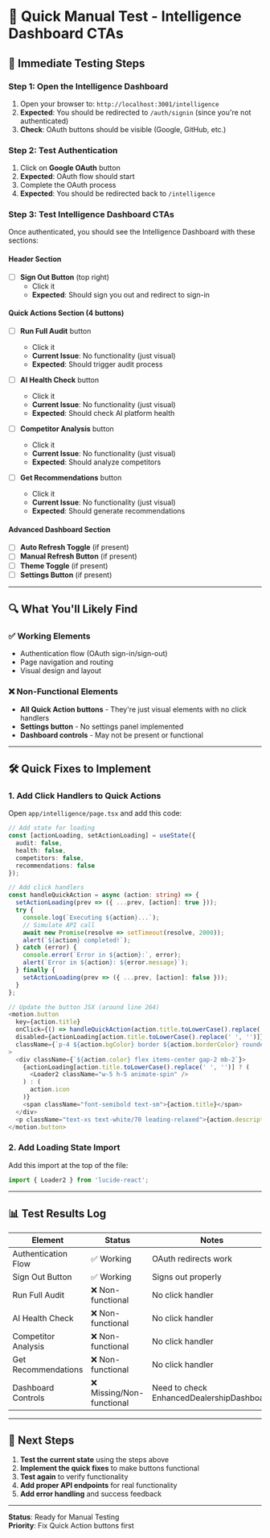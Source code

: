 # 🧪 Quick Manual Test - Intelligence Dashboard CTAs

## 🚀 **Immediate Testing Steps**

### **Step 1: Open the Intelligence Dashboard**
1. Open your browser to: `http://localhost:3001/intelligence`
2. **Expected**: You should be redirected to `/auth/signin` (since you're not authenticated)
3. **Check**: OAuth buttons should be visible (Google, GitHub, etc.)

### **Step 2: Test Authentication**
1. Click on **Google OAuth** button
2. **Expected**: OAuth flow should start
3. Complete the OAuth process
4. **Expected**: You should be redirected back to `/intelligence`

### **Step 3: Test Intelligence Dashboard CTAs**

Once authenticated, you should see the Intelligence Dashboard with these sections:

#### **Header Section**
- [ ] **Sign Out Button** (top right)
  - Click it
  - **Expected**: Should sign you out and redirect to sign-in

#### **Quick Actions Section** (4 buttons)
- [ ] **Run Full Audit** button
  - Click it
  - **Current Issue**: No functionality (just visual)
  - **Expected**: Should trigger audit process

- [ ] **AI Health Check** button  
  - Click it
  - **Current Issue**: No functionality (just visual)
  - **Expected**: Should check AI platform health

- [ ] **Competitor Analysis** button
  - Click it
  - **Current Issue**: No functionality (just visual)
  - **Expected**: Should analyze competitors

- [ ] **Get Recommendations** button
  - Click it
  - **Current Issue**: No functionality (just visual)
  - **Expected**: Should generate recommendations

#### **Advanced Dashboard Section**
- [ ] **Auto Refresh Toggle** (if present)
- [ ] **Manual Refresh Button** (if present)
- [ ] **Theme Toggle** (if present)
- [ ] **Settings Button** (if present)

---

## 🔍 **What You'll Likely Find**

### **✅ Working Elements**
- Authentication flow (OAuth sign-in/sign-out)
- Page navigation and routing
- Visual design and layout

### **❌ Non-Functional Elements**
- **All Quick Action buttons** - They're just visual elements with no click handlers
- **Settings button** - No settings panel implemented
- **Dashboard controls** - May not be present or functional

---

## 🛠️ **Quick Fixes to Implement**

### **1. Add Click Handlers to Quick Actions**

Open `app/intelligence/page.tsx` and add this code:

```typescript
// Add state for loading
const [actionLoading, setActionLoading] = useState({
  audit: false,
  health: false,
  competitors: false,
  recommendations: false
});

// Add click handlers
const handleQuickAction = async (action: string) => {
  setActionLoading(prev => ({ ...prev, [action]: true }));
  try {
    console.log(`Executing ${action}...`);
    // Simulate API call
    await new Promise(resolve => setTimeout(resolve, 2000));
    alert(`${action} completed!`);
  } catch (error) {
    console.error(`Error in ${action}:`, error);
    alert(`Error in ${action}: ${error.message}`);
  } finally {
    setActionLoading(prev => ({ ...prev, [action]: false }));
  }
};

// Update the button JSX (around line 264)
<motion.button
  key={action.title}
  onClick={() => handleQuickAction(action.title.toLowerCase().replace(' ', ''))}
  disabled={actionLoading[action.title.toLowerCase().replace(' ', '')]}
  className={`p-4 ${action.bgColor} border ${action.borderColor} rounded-xl text-left transition-all duration-200 hover:bg-opacity-30 group disabled:opacity-50`}
>
  <div className={`${action.color} flex items-center gap-2 mb-2`}>
    {actionLoading[action.title.toLowerCase().replace(' ', '')] ? (
      <Loader2 className="w-5 h-5 animate-spin" />
    ) : (
      action.icon
    )}
    <span className="font-semibold text-sm">{action.title}</span>
  </div>
  <p className="text-xs text-white/70 leading-relaxed">{action.description}</p>
</motion.button>
```

### **2. Add Loading State Import**

Add this import at the top of the file:
```typescript
import { Loader2 } from 'lucide-react';
```

---

## 📊 **Test Results Log**

| Element | Status | Notes |
|---------|--------|-------|
| Authentication Flow | ✅ Working | OAuth redirects work |
| Sign Out Button | ✅ Working | Signs out properly |
| Run Full Audit | ❌ Non-functional | No click handler |
| AI Health Check | ❌ Non-functional | No click handler |
| Competitor Analysis | ❌ Non-functional | No click handler |
| Get Recommendations | ❌ Non-functional | No click handler |
| Dashboard Controls | ❌ Missing/Non-functional | Need to check EnhancedDealershipDashboard |

---

## 🎯 **Next Steps**

1. **Test the current state** using the steps above
2. **Implement the quick fixes** to make buttons functional
3. **Test again** to verify functionality
4. **Add proper API endpoints** for real functionality
5. **Add error handling** and success feedback

---

**Status**: Ready for Manual Testing  
**Priority**: Fix Quick Action buttons first
